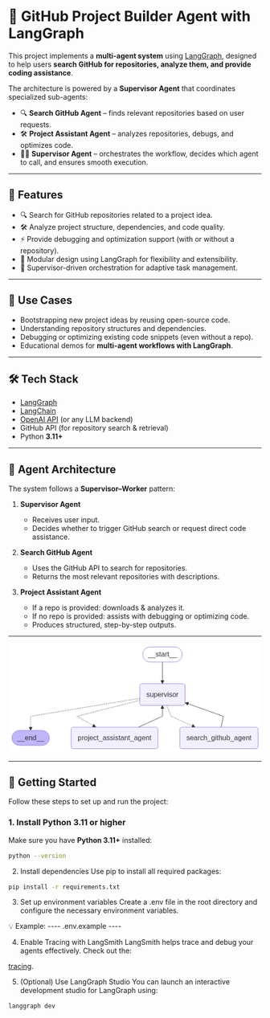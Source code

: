 # 🤖 GitHub Project Builder Agent with LangGraph

This project implements a **multi-agent system** using [LangGraph](https://github.com/langchain-ai/langgraph), designed to help users **search GitHub for repositories, analyze them, and provide coding assistance**.  

The architecture is powered by a **Supervisor Agent** that coordinates specialized sub-agents:
- 🔍 **Search GitHub Agent** – finds relevant repositories based on user requests.  
- 🛠️ **Project Assistant Agent** – analyzes repositories, debugs, and optimizes code.  
- 👨‍💼 **Supervisor Agent** – orchestrates the workflow, decides which agent to call, and ensures smooth execution.  

---

## 🚀 Features
- 🔍 Search for GitHub repositories related to a project idea.  
- 🛠️ Analyze project structure, dependencies, and code quality.  
- ⚡ Provide debugging and optimization support (with or without a repository).  
- 🧩 Modular design using LangGraph for flexibility and extensibility.  
- 🧠 Supervisor-driven orchestration for adaptive task management.  

---

## 📌 Use Cases
- Bootstrapping new project ideas by reusing open-source code.  
- Understanding repository structures and dependencies.  
- Debugging or optimizing existing code snippets (even without a repo).  
- Educational demos for **multi-agent workflows with LangGraph**.  

---

## 🛠️ Tech Stack
- [LangGraph](https://github.com/langchain-ai/langgraph)  
- [LangChain](https://www.langchain.com/)  
- [OpenAI API](https://platform.openai.com/) (or any LLM backend)  
- GitHub API (for repository search & retrieval)  
- Python **3.11+**  

---

## 🧠 Agent Architecture
The system follows a **Supervisor–Worker** pattern:

1. **Supervisor Agent**  
   - Receives user input.  
   - Decides whether to trigger GitHub search or request direct code assistance.  

2. **Search GitHub Agent**  
   - Uses the GitHub API to search for repositories.  
   - Returns the most relevant repositories with descriptions.  

3. **Project Assistant Agent**  
   - If a repo is provided: downloads & analyzes it.  
   - If no repo is provided: assists with debugging or optimizing code.  
   - Produces structured, step-by-step outputs.  

----------------------------------------------------------------------------------------------------------
![System Architecture](output.png)

----------------------------------------------------------------------------------------------------------

## 🚀 Getting Started

Follow these steps to set up and run the project:

### 1. Install Python 3.11 or higher
Make sure you have **Python 3.11+** installed:

```bash
python --version
```

2. Install dependencies
Use pip to install all required packages:

```bash
pip install -r requirements.txt
```
3. Set up environment variables
Create a .env file in the root directory and configure the necessary environment variables.

💡 Example:
---- .env.example ----


4. Enable Tracing with LangSmith
LangSmith helps trace and debug your agents effectively.
Check out the:

[tracing](https://docs.smith.langchain.com/concepts/tracing).

5. (Optional) Use LangGraph Studio
You can launch an interactive development studio for LangGraph using:

```bash
langgraph dev
```